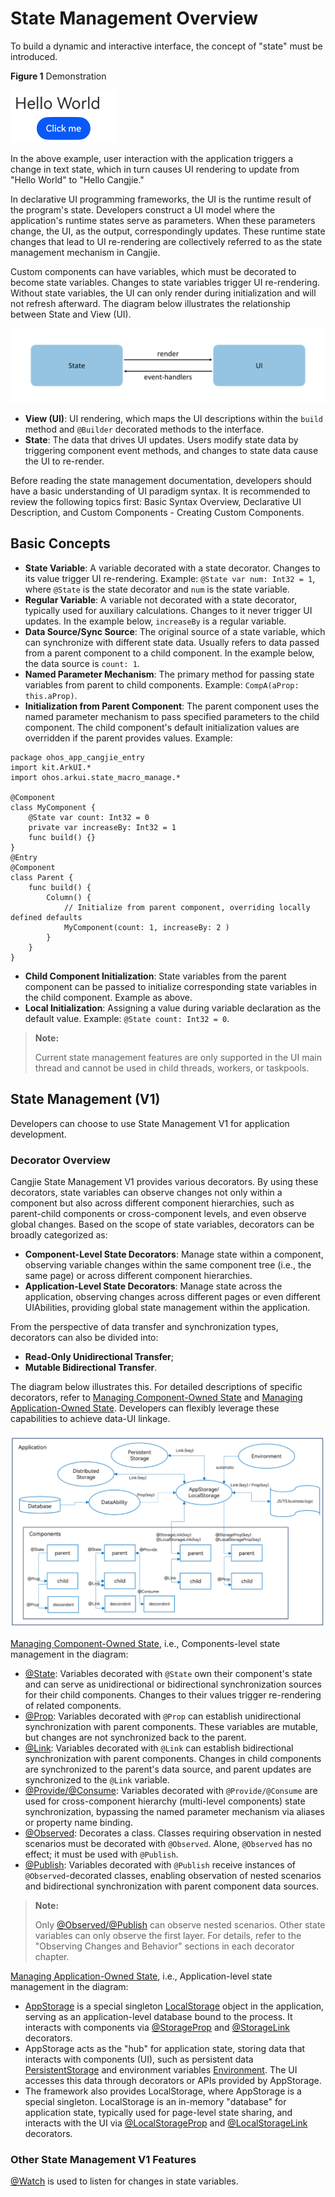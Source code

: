 # State Management Overview

To build a dynamic and interactive interface, the concept of "state" must be introduced.

**Figure 1** Demonstration  

![state_manage_overview1](figures/state-mangement-overview1.gif)

In the above example, user interaction with the application triggers a change in text state, which in turn causes UI rendering to update from "Hello World" to "Hello Cangjie."

In declarative UI programming frameworks, the UI is the runtime result of the program's state. Developers construct a UI model where the application's runtime states serve as parameters. When these parameters change, the UI, as the output, correspondingly updates. These runtime state changes that lead to UI re-rendering are collectively referred to as the state management mechanism in Cangjie.

Custom components can have variables, which must be decorated to become state variables. Changes to state variables trigger UI re-rendering. Without state variables, the UI can only render during initialization and will not refresh afterward. The diagram below illustrates the relationship between State and View (UI).

![state_manage_overview2](figures/state-mangement-overview2.png)

- **View (UI)**: UI rendering, which maps the UI descriptions within the `build` method and `@Builder` decorated methods to the interface.
- **State**: The data that drives UI updates. Users modify state data by triggering component event methods, and changes to state data cause the UI to re-render.

Before reading the state management documentation, developers should have a basic understanding of UI paradigm syntax. It is recommended to review the following topics first: Basic Syntax Overview, Declarative UI Description, and Custom Components - Creating Custom Components.

## Basic Concepts

- **State Variable**: A variable decorated with a state decorator. Changes to its value trigger UI re-rendering. Example: `@State var num: Int32 = 1`, where `@State` is the state decorator and `num` is the state variable.
- **Regular Variable**: A variable not decorated with a state decorator, typically used for auxiliary calculations. Changes to it never trigger UI updates. In the example below, `increaseBy` is a regular variable.
- **Data Source/Sync Source**: The original source of a state variable, which can synchronize with different state data. Usually refers to data passed from a parent component to a child component. In the example below, the data source is `count: 1`.
- **Named Parameter Mechanism**: The primary method for passing state variables from parent to child components. Example: `CompA(aProp: this.aProp)`.
- **Initialization from Parent Component**: The parent component uses the named parameter mechanism to pass specified parameters to the child component. The child component's default initialization values are overridden if the parent provides values. Example:

<!-- run -->

```cangjie
package ohos_app_cangjie_entry
import kit.ArkUI.*
import ohos.arkui.state_macro_manage.*

@Component
class MyComponent {
    @State var count: Int32 = 0
    private var increaseBy: Int32 = 1
    func build() {}
}
@Entry
@Component
class Parent {
    func build() {
        Column() {
            // Initialize from parent component, overriding locally defined defaults
            MyComponent(count: 1, increaseBy: 2 )
        }
    }
}
```

- **Child Component Initialization**: State variables from the parent component can be passed to initialize corresponding state variables in the child component. Example as above.
- **Local Initialization**: Assigning a value during variable declaration as the default value. Example: `@State count: Int32 = 0`.

> **Note:**
>
> Current state management features are only supported in the UI main thread and cannot be used in child threads, workers, or taskpools.

## State Management (V1)

Developers can choose to use State Management V1 for application development.

### Decorator Overview

Cangjie State Management V1 provides various decorators. By using these decorators, state variables can observe changes not only within a component but also across different component hierarchies, such as parent-child components or cross-component levels, and even observe global changes. Based on the scope of state variables, decorators can be broadly categorized as:

- **Component-Level State Decorators**: Manage state within a component, observing variable changes within the same component tree (i.e., the same page) or across different component hierarchies.
- **Application-Level State Decorators**: Manage state across the application, observing changes across different pages or even different UIAbilities, providing global state management within the application.

From the perspective of data transfer and synchronization types, decorators can also be divided into:

- **Read-Only Unidirectional Transfer**;
- **Mutable Bidirectional Transfer**.

The diagram below illustrates this. For detailed descriptions of specific decorators, refer to [Managing Component-Owned State](./cj-macro-state.md) and [Managing Application-Owned State](./cj-application-state-management-overview.md). Developers can flexibly leverage these capabilities to achieve data-UI linkage.

![state_manage_overview3](figures/state-mangement-overview3.png)

[Managing Component-Owned State](./cj-macro-state.md), i.e., Components-level state management in the diagram:

- [@State](./cj-macro-state.md): Variables decorated with `@State` own their component's state and can serve as unidirectional or bidirectional synchronization sources for their child components. Changes to their values trigger re-rendering of related components.
- [@Prop](./cj-macro-prop.md): Variables decorated with `@Prop` can establish unidirectional synchronization with parent components. These variables are mutable, but changes are not synchronized back to the parent.
- [@Link](./cj-macro-link.md): Variables decorated with `@Link` can establish bidirectional synchronization with parent components. Changes in child components are synchronized to the parent's data source, and parent updates are synchronized to the `@Link` variable.
- [@Provide/@Consume](./cj-macro-provide-and-consume.md): Variables decorated with `@Provide/@Consume` are used for cross-component hierarchy (multi-level components) state synchronization, bypassing the named parameter mechanism via aliases or property name binding.
- [@Observed](./cj-macro-observed-and-publish.md): Decorates a class. Classes requiring observation in nested scenarios must be decorated with `@Observed`. Alone, `@Observed` has no effect; it must be used with `@Publish`.
- [@Publish](./cj-macro-observed-and-publish.md): Variables decorated with `@Publish` receive instances of `@Observed`-decorated classes, enabling observation of nested scenarios and bidirectional synchronization with parent component data sources.

> **Note:**
>
> Only [@Observed/@Publish](./cj-macro-observed-and-publish.md) can observe nested scenarios. Other state variables can only observe the first layer. For details, refer to the "Observing Changes and Behavior" sections in each decorator chapter.

[Managing Application-Owned State](./cj-application-state-management-overview.md), i.e., Application-level state management in the diagram:

- [AppStorage](./cj-appstorage.md) is a special singleton [LocalStorage](./cj-localstorage.md) object in the application, serving as an application-level database bound to the process. It interacts with components via [@StorageProp](./cj-appstorage.md#StorageProp) and [@StorageLink](./cj-appstorage.md#StorageLink) decorators.
- AppStorage acts as the "hub" for application state, storing data that interacts with components (UI), such as persistent data [PersistentStorage](./cj-persiststorage.md) and environment variables [Environment](./cj-environment.md). The UI accesses this data through decorators or APIs provided by AppStorage.
- The framework also provides LocalStorage, where AppStorage is a special singleton. LocalStorage is an in-memory "database" for application state, typically used for page-level state sharing, and interacts with the UI via [@LocalStorageProp](./cj-localstorage.md#LocalStorageProp) and [@LocalStorageLink](./cj-localstorage.md#LocalStorageLink) decorators.

### Other State Management V1 Features

[@Watch](./cj-macro-watch.md) is used to listen for changes in state variables.